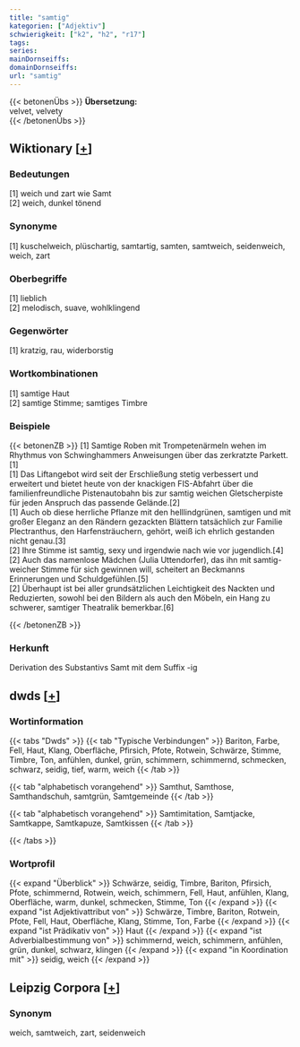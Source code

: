 ```yaml
---
title: "samtig"
kategorien: ["Adjektiv"]
schwierigkeit: ["k2", "h2", "r17"]
tags:
series:
mainDornseiffs:
domainDornseiffs:
url: "samtig"
---
```


{{< betonenÜbs >}}
**Übersetzung:**  
velvet, velvety  
{{< /betonenÜbs >}}

## Wiktionary [[+](https://de.wiktionary.org/wiki/samtig)]

### Bedeutungen
[1] weich und zart wie Samt  
[2] weich, dunkel tönend  

### Synonyme
[1] kuschelweich, plüschartig, samtartig, samten, samtweich, seidenweich, weich, zart  

### Oberbegriffe
[1] lieblich  
[2] melodisch, suave, wohlklingend  

### Gegenwörter
[1] kratzig, rau, widerborstig  

### Wortkombinationen
[1] samtige Haut  
[2] samtige Stimme; samtiges Timbre  

### Beispiele
{{< betonenZB >}}
[1] Samtige Roben mit Trompetenärmeln wehen im Rhythmus von Schwinghammers Anweisungen über das zerkratzte Parkett.[1]  
[1] Das Liftangebot wird seit der Erschließung stetig verbessert und erweitert und bietet heute von der knackigen FIS-Abfahrt über die familienfreundliche Pistenautobahn bis zur samtig weichen Gletscherpiste für jeden Anspruch das passende Gelände.[2]  
[1] Auch ob diese herrliche Pflanze mit den helllindgrünen, samtigen und mit großer Eleganz an den Rändern gezackten Blättern tatsächlich zur Familie Plectranthus, den Harfensträuchern, gehört, weiß ich ehrlich gestanden nicht genau.[3]  
[2] Ihre Stimme ist samtig, sexy und irgendwie nach wie vor jugendlich.[4]  
[2] Auch das namenlose Mädchen (Julia Uttendorfer), das ihn mit samtig-weicher Stimme für sich gewinnen will, scheitert an Beckmanns Erinnerungen und Schuldgefühlen.[5]  
[2] Überhaupt ist bei aller grundsätzlichen Leichtigkeit des Nackten und Reduzierten, sowohl bei den Bildern als auch den Möbeln, ein Hang zu schwerer, samtiger Theatralik bemerkbar.[6]  

{{< /betonenZB >}}
### Herkunft
Derivation des Substantivs Samt mit dem Suffix -ig  



## dwds [[+](https://www.dwds.de/wb/samtig)]

### Wortinformation
{{< tabs "Dwds" >}}
{{< tab "Typische Verbindungen" >}}
Bariton, Farbe, Fell, Haut, Klang, Oberfläche, Pfirsich, Pfote, Rotwein, Schwärze, Stimme, Timbre, Ton, anfühlen, dunkel, grün, schimmern, schimmernd, schmecken, schwarz, seidig, tief, warm, weich
{{< /tab >}}

{{< tab "alphabetisch vorangehend" >}}
Samthut, Samthose, Samthandschuh, samtgrün, Samtgemeinde
{{< /tab >}}

{{< tab "alphabetisch vorangehend" >}}
Samtimitation, Samtjacke, Samtkappe, Samtkapuze, Samtkissen
{{< /tab >}}

{{< /tabs >}}

### Wortprofil
{{< expand "Überblick" >}} Schwärze, seidig, Timbre, Bariton, Pfirsich, Pfote, schimmernd, Rotwein, weich, schimmern, Fell, Haut, anfühlen, Klang, Oberfläche, warm, dunkel, schmecken, Stimme, Ton {{< /expand >}}
{{< expand "ist Adjektivattribut von" >}} Schwärze, Timbre, Bariton, Rotwein, Pfote, Fell, Haut, Oberfläche, Klang, Stimme, Ton, Farbe {{< /expand >}}
{{< expand "ist Prädikativ von" >}} Haut {{< /expand >}}
{{< expand "ist Adverbialbestimmung von" >}} schimmernd, weich, schimmern, anfühlen, grün, dunkel, schwarz, klingen {{< /expand >}}
{{< expand "in Koordination mit" >}} seidig, weich {{< /expand >}}

## Leipzig Corpora [[+](https://corpora.uni-leipzig.de/en/res?word=samtig&corpusId=deu_newscrawl-public_2018)]


### Synonym
weich, samtweich, zart, seidenweich

